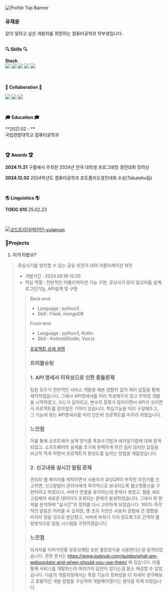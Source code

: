 
![Profile Top Banner](https://capsule-render.vercel.app/api?type=waving&color=FC7323&height=240&section=header&text=Jaeyun%20Yu&fontAlign=20&fontAlignY=35&fontSize=40&fontColor=ffffff&desc=&descAlign=14&descAlignY=50)

<h3>유재윤</h3>
같이 일하고 싶은 개발자를 희망하는 컴퓨터공학과 학부생입니다.

<br>
<br>
<p><b>🔍 Skills 🔍</b></p>

**Stack**  
<img src="https://img.shields.io/badge/Flask-000000?style=for-the-badge&logo=flask&logoColor=white">
<img src="https://img.shields.io/badge/Python-3776AB?style=for-the-badge&logo=python&logoColor=white">
<img src="https://img.shields.io/badge/MongoDB-47A248?style=for-the-badge&logo=MongoDB&logoColor=white">
<img src="https://img.shields.io/badge/TypeScript-007ACC?style=for-the-badge&logo=typescript&logoColor=white">
<img src="https://img.shields.io/badge/Next.js-000?logo=nextdotjs&logoColor=fff&style=for-the-badge">

<br>

<br />
<b>🤝
 Collaboration 🤝
</b>

<img src="https://img.shields.io/badge/Notion-000000?style=for-the-badge&logo=notion&logoColor=white"> <img src="https://img.shields.io/badge/Discord-7289DA?style=for-the-badge&logo=discord&logoColor=white"> <img src="https://img.shields.io/badge/Slack-4A154B?style=for-the-badge&logo=slack&logoColor=white">

<br>

<p>
<b>🎓 Education 🎓</b>
  </p>

**2021.02 - **  
국립한밭대학교 컴퓨터공학과

<br>
<p>
  <b>🏆 Awards 🏆</b>  
</p>

**2024.11.21**  구름에서 주최한 2024년 전국 대학생 프로그래밍 경진대회 장려상

**2024.12.02**  2024학년도 컴퓨터공학과 포트폴리오경진대회 수상(Tabatshu팀)

<!--
<img src="/logo/ringo.png" height="30"/>
<img src="/logo/ontheblock.png" height="30"/>
<img src="/logo/senabo.png" height="30"/>
-->
<br>
<p>
  <b>🌎 Linguistics 🌎</b> 
</p>

**TOEIC 615** 25.02.23

<br>

[![코드트리|실력진단-yujaeyun](https://banner.codetree.ai/v1/banner/yujaeyun)](https://www.codetree.ai/profiles/yujaeyun)
<br />

### 📝Projects

1. 이거 타밭슈?

> 큐싱사기를 방지할 수 있는 공유 자전거 대여 어플리케이션 제작
>
> - 개발기간 : 2024.09.19-12.05
> - 핵심 역할 : 전반적인 어플리케이션 기능 구현, 큐싱사기 방지 알고리즘 설계, 로그인기능, API설계 및 구현
>
>> Back-end
>> - Language : python3  
>> - Skill : Flask, mongoDB
>>   
>> Front-end
>> - Language : python3, Kotlin
>> - Skill : AndroidStudio, Vue.js
>>
>> [프로젝트 상세 설명](https://www.miricanvas.com/v/13zwshl)
>>
>> ### 트러블슈팅
>> ### 1. API 명세서 미작성으로 인한 충돌문제
>>    팀원 모두가 전반적인 서비스 개발을 해본 경험이 없어 여러 삽질을 통해 제작하였습니다. 그래서 API명세서를 미리 작성해두지 않고 무작정 개발을 시작하였고,
>>    코드가 길어지고, 변수의 종류가 많아지면서 API가 꼬이면서 프로젝트를 갈아엎은 기억이 있습니다. 핵심기능을 미리 구성해두고,
>>    그 기능에 맞는 API명세서를 미리 만든뒤 프로젝트를 마무리 하였습니다.
>> ### 느낀점
>>    이를 통해 소프트웨어 설계 방식중 폭포수기법과 애자일기법에 대해 알게되었고, 소프트웨어의 설계를 초기에 완벽하게 하긴 쉽지 않지만 삽질을 비교적 적게 하면서 프로젝트의 완성도를 높히는 방법을 깨달았습니다.
>> 
>> ### 2. 신고내용 실시간 알림 문제
>>    관리자 웹 페이지를 제작하면서 사용자가 큐싱QR이 부착된 자전거를 신고하면, 신고알림이 관리자에게 즉각적으로 보내지도록 웹소켓통신을 구현하려고 하였으나,
>>    서버가 연결을 유지하는데 문제가 생겼고, 웹을 새로고침해야 새로운 데이터가 조회되는 문제가 발생하였습니다.
>>    그래서 위 문제를 분석하며 "실시간"의 정의를 다시 고민하게 되었습니다. 100% 즉각적인 알림은 어려울 수 있지만, 몇 초의 지연은 사용자 경험에 큰 영향을 미치지 않을 것으로 판단했고,
>>    서버에 부하가 가지 않도록 5초 간격의 폴링방식으로 알림 시스템을 구현하였습니다.
>> ### 느낀점
>>    리서치를 이어가던중 유튜브채팅 또한 폴링방식을 사용한다는걸 알게되었습니다. 관련 문서는 https://www.pubnub.com/guides/what-are-websockets-and-when-should-you-use-them/ 에 있습니다.
>>    이를 통해 서비스를 개발하는데 여러가지 답안이 있다는걸 몸소 체감할 수 있었습니다. 다음의 개발과정에서는 특정 기능의 정체성을 더 자세히 생각해보고 효율적인 개발 방법을 구상하여 개발해야겠다는 생각을 하게 되었습니다.
>>    

